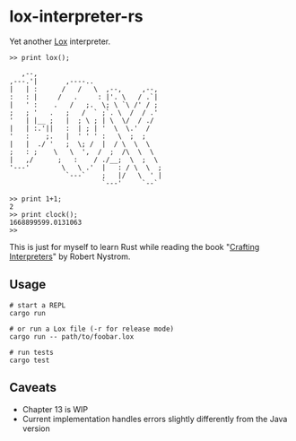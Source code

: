 # lox-interpreter-rs
Yet another [Lox](https://craftinginterpreters.com/the-lox-language.html) interpreter.

```
>> print lox();

   ,--,                                
,---.'|       ,----..                  
|   | :      /   /   \  ,--,     ,--,  
:   : |     /   .     : |'. \   / .`|  
|   ' :    .   /   ;.  \; \ `\ /' / ;  
;   ; '   .   ;   /  ` ;`. \  /  / .'  
'   | |__ ;   |  ; \ ; | \  \/  / ./   
|   | :.'||   :  | ; | '  \  \.'  /    
'   :    ;.   |  ' ' ' :   \  ;  ;     
|   |  ./ '   ;  \; /  |  / \  \  \    
;   : ;    \   \  ',  /  ;  /\  \  \   
|   ,/      ;   :    / ./__;  \  ;  \  
'---'        \   \ .'  |   : / \  \  ; 
              `---`    ;   |/   \  ' | 
                       `---'     `--`  

>> print 1+1;
2
>> print clock();
1668899599.0131063
>> 
```

This is just for myself to learn Rust while reading the book "[Crafting Interpreters](https://craftinginterpreters.com/)" by Robert Nystrom.

## Usage
```
# start a REPL
cargo run

# or run a Lox file (-r for release mode)
cargo run -- path/to/foobar.lox

# run tests
cargo test
```

## Caveats
- Chapter 13 is WIP
- Current implementation handles errors slightly differently from the Java
  version
